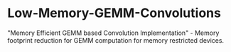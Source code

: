 # Low-Memory-GEMM-Convolutions
"Memory Efficient GEMM based Convolution Implementation" - Memory footprint reduction for GEMM computation for memory restricted devices.
